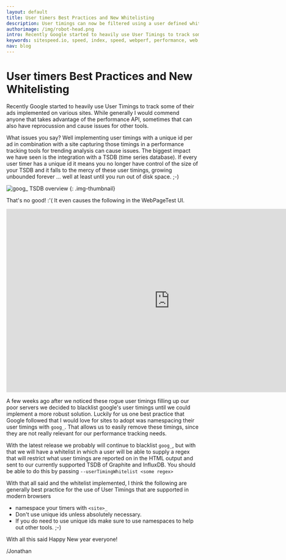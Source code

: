 ```yaml
---
layout: default
title: User timers Best Practices and New Whitelisting
description: User timings can now be filtered using a user defined whitelist
authorimage: /img/robot-head.png
intro: Recently Google started to heavily use User Timings to track some of their ads implemented on various sites. While generally I would commend anyone that takes advantage of the performance API, sometimes that can also have reprocussion and cause issues for other tools.
keywords: sitespeed.io, speed, index, speed, webperf, performance, web, wpo
nav: blog
---
```


# User timers Best Practices and New Whitelisting

Recently Google started to heavily use User Timings to track some of their ads implemented on various sites. While generally I would commend anyone that takes advantage of the performance API, sometimes that can also have reprocussion and cause issues for other tools. 

What issues you say? Well implementing user timings with a unique id per ad in combination with a site capturing those timings in a performance tracking tools for trending analysis can cause issues. The biggest impact we have seen is the integration with a TSDB (time series database). If every user timer has a unique id it means you no longer have control of the size of your TSDB and it falls to the mercy of these user timings, growing unbounded forever ... well at least until you run out of disk space. ;-)

![goog_ TSDB overview]({{site.baseurl}}/img/usertimings-goog_.png)
{: .img-thumbnail}


That's no good! :'( It even causes the following in the WebPageTest UI.

<div class="video-container">
<iframe width="853" height="480" src="https://www.youtube.com/embed/R7YHNMvBLSA" frameborder="0" allowfullscreen></iframe>
</div>


A few weeks ago after we noticed these rogue user timings filling up our poor servers we decided to blacklist google's user timings until we could implement a more robust solution. Luckily for us one best practice that Google followed that I would love for sites to adopt was namespacing their user timings with `goog_`. That allows us to easily remove these timings, since they are not really relevant for our performance tracking needs.

With the latest release we probably will continue to blacklist `goog_`, but with that we will have a whitelist in which a user will be able to supply a regex that will restrict what user timings are reported on in the HTML output and sent to our currently supported TSDB of Graphite and InfluxDB. You should be able to do this by passing `--userTimingWhitelist <some regex>`


With that all said and the whitelist implemented, I think the following are generally best practice for the use of User Timings that are supported in modern browsers

- namespace your timers with `<site>_`
- Don't use unique ids unless absolutely necessary.
- If you do need to use unique ids make sure to use namespaces to help out other tools. ;-)

With all this said Happy New year everyone!

/Jonathan